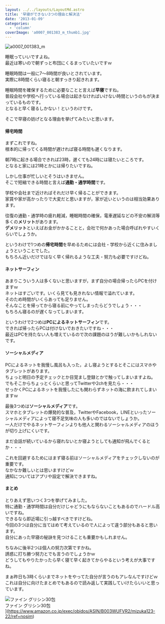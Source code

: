 ```yaml
---
layout: ../../layouts/LayoutMd.astro
title: '早寝ができない3つの理由と解決法'
date: '2013-01-09'
categories:
  - 'column'
coverImage: 'a0007_001383_m_thumb1.jpg'
---
```


![a0007_001383_m](/archive/images/a0007_001383_m_thumb.jpg 'a0007_001383_m')

睡眠っていいですよね。  
最近は寒いので朝ずっと布団にくるまっていたいですｗ

睡眠時間は一般に7～8時間が良いとされています。  
実際に8時間くらい寝ると朝すっきり起きれます。

睡眠時間を確保するために必要なことと言えば**早寝**ですね。  
普段会社や学校へ行っている場合は起きなければいけない時間というのもが決まっているものです。  
となると早く寝るしかない！というわけです。

そこで早寝の妨げとなる理由を挙げてみたいと思います。

#### 帰宅時間

まずこれですね。  
根本的に帰ってくる時間が遅ければ寝る時間も遅くなります。

朝7時に起きる場合できれば23時，遅くても24時には寝たいところです。  
となると家には21時とかには帰りたいですね。

しかし仕事が忙しいとそうはいきません。  
そこで短縮できる時間と言えば**通勤・通学時間**です。

学校や会社まで近ければそれだけ早く帰ることができます。  
家賃や家が高かったりで大変だと思いますが，家が近いというのは相当効果あります。

往復の通勤・通学時の疲れ軽減，睡眠時間の確保，電車遅延などの不安の解消等多くの**メリット**があります。  
**デメリット**といえばお金がかかることと，会社で何かあった場合呼ばれやすいくらいでしょうか。

というわけで1つめの**帰宅時間**を早めるためには会社・学校から近くに住みましょうということでした。  
もちろん近いだけではなく早く帰れるような工夫・努力も必要ですけどね。

#### ネットサーフィン

あまりこういう人は多くないと思いますが，まず自分の場合帰ったらPCを付けますｗ  
ネットはすごいです。いくら見ても見きれない情報で溢れています。  
そのため時間がいくらあっても足りません。  
そんなことを帰ってから寝る前にやってしまったらどうでしょう・・・  
もちろん寝るのが遅くなってしまいます。

というわけで2つめは**PCによるネットサーフィン**です。  
できれば帰ったらPCは付けないでおきたいですね・・・  
最近はPCを持たない人も増えているので次の課題のほうが難しいかもしれないです。

#### ソーシャルメディア

PCによるネットを我慢し風呂も入った，よし寝ようとするとそこにはスマホやタブレットがあります。  
ちょっと明日の予定チェックとか目覚まし登録とかで触ってしまいますよね。  
でもそこからちょっとくらいと思ってTwitterや2chを見たら・・・  
せっかくPCによるネットを我慢したにも関わらずネットの海に飲まれてしまいますｗ

最後3つめは**ソーシャルメディア**です。  
スマホとタブレットの爆発的な普及，TwitterやFacebook，LINEといったソーシャルメディアによって寝不足気味の人も多いのではないでしょうか。  
一人だけでやるネットサーフィンよりも他人と関わるソーシャルメディアのほうが切り上げにくいです。

まだ会話が続いているから寝れないとか寝ようとしても通知が飛んでくるとか・・・

これを回避するためにはまず寝る前はソーシャルメディアをチェックしないのが重要です。  
なかなか難しいとは思いますけどｗ  
通知についてはアプリや設定で解決できますね。

#### まとめ

とりあえず思いつく3つを挙げてみました。  
特に通勤・通学時間は自分だけじゃどうにもならないこともあるのでハードル高いですね。  
できるなら即近場に引っ越すべきですけどね。  
今回の3つは自分に当てはめて考えているので人によって違う部分もあると思います。  
自分にあった早寝の秘訣を見つけることも重要かもしれません。

ちなみに後半2つは個人の努力次第ですかね。  
誘惑に打ち勝つ努力とでも言うのでしょうかｗ  
どうしてもやりたかったら早く寝て早く起きてからやるという考えが大事ですね。

まぁ昨日も3時くらいまでネットをやってた自分が言うのもアレなんですけどｗ  
これは自分に向けたまとめでもあるので読み返して実践していけたらいいと思っています。

![ファイン グリシン30包](/archive/images/51VmZIz%2BtlL._SL160_.jpg)  
ファイン グリシン30包  
](https://www.amazon.co.jp/exec/obidos/ASIN/B003WUFVR2/mizuka123-22/ref=nosim)
